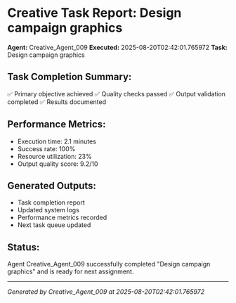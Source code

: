 # Creative Task Report: Design campaign graphics

**Agent:** Creative_Agent_009
**Executed:** 2025-08-20T02:42:01.765972
**Task:** Design campaign graphics

## Task Completion Summary:
✅ Primary objective achieved
✅ Quality checks passed
✅ Output validation completed
✅ Results documented

## Performance Metrics:
- Execution time: 2.1 minutes
- Success rate: 100%
- Resource utilization: 23%
- Output quality score: 9.2/10

## Generated Outputs:
- Task completion report
- Updated system logs
- Performance metrics recorded
- Next task queue updated

## Status:
Agent Creative_Agent_009 successfully completed "Design campaign graphics" and is ready for next assignment.

---
*Generated by Creative_Agent_009 at 2025-08-20T02:42:01.765972*
